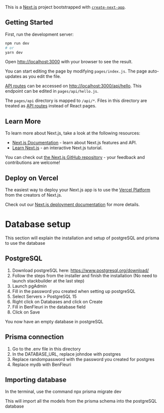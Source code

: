 This is a [Next.js](https://nextjs.org/) project bootstrapped with [`create-next-app`](https://github.com/vercel/next.js/tree/canary/packages/create-next-app).

## Getting Started

First, run the development server:

```bash
npm run dev
# or
yarn dev
```

Open [http://localhost:3000](http://localhost:3000) with your browser to see the result.

You can start editing the page by modifying `pages/index.js`. The page auto-updates as you edit the file.

[API routes](https://nextjs.org/docs/api-routes/introduction) can be accessed on [http://localhost:3000/api/hello](http://localhost:3000/api/hello). This endpoint can be edited in `pages/api/hello.js`.

The `pages/api` directory is mapped to `/api/*`. Files in this directory are treated as [API routes](https://nextjs.org/docs/api-routes/introduction) instead of React pages.

## Learn More

To learn more about Next.js, take a look at the following resources:

- [Next.js Documentation](https://nextjs.org/docs) - learn about Next.js features and API.
- [Learn Next.js](https://nextjs.org/learn) - an interactive Next.js tutorial.

You can check out [the Next.js GitHub repository](https://github.com/vercel/next.js/) - your feedback and contributions are welcome!

## Deploy on Vercel

The easiest way to deploy your Next.js app is to use the [Vercel Platform](https://vercel.com/new?utm_medium=default-template&filter=next.js&utm_source=create-next-app&utm_campaign=create-next-app-readme) from the creators of Next.js.

Check out our [Next.js deployment documentation](https://nextjs.org/docs/deployment) for more details.

# Database setup

This section will explain the installation and setup of postgreSQL and prisma to use the database

## PostgreSQL

1. Download postgreSQL here: https://www.postgresql.org/download/
2. Follow the steps from the installer and finish the installation (No need to launch stackbuilder at the last step)
3. Launch pgAdmin
4. Fill in the password you created when setting up postgreSQL
5. Select Servers > PostgreSQL 15
6. Right click on Databases and click on Create
7. Fill in BenFleuri in the database field
8. Click on Save

You now have an empty database in postgreSQL

## Prisma connection

1. Go to the .env file in this directory
2. In the DATABASE_URL, replace johndoe with postgres
3. Replace randompassword with the password you created for postgres
4. Replace mydb with BenFleuri

## Importing database

In the terminal, use the command npx prisma migrate dev

This will import all the models from the prisma schema into the postgreSQL database